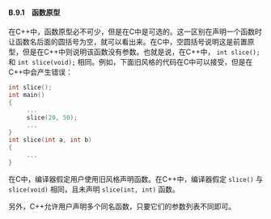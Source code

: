 #### B.9.1　函数原型

在C++中，函数原型必不可少，但是在C中是可选的。这一区别在声明一个函数时让函数名后面的圆括号为空，就可以看出来。在C中，空圆括号说明这是前置原型，但是在C++中则说明该函数没有参数。也就是说，在C++中， `int slice();` 和 `int slice(void);` 相同。例如，下面旧风格的代码在C中可以接受，但是在C++中会产生错误：

```c
int slice();
int main()
{
     ...
     slice(20, 50);
     ...
}
int slice(int a, int b)
{
     ...
}
```

在C中，编译器假定用户使用旧风格声明函数。在C++中，编译器假定 `slice()` 与 `slice(void)` 相同，且未声明 `slice(int, int)` 函数。

另外，C++允许用户声明多个同名函数，只要它们的参数列表不同即可。

